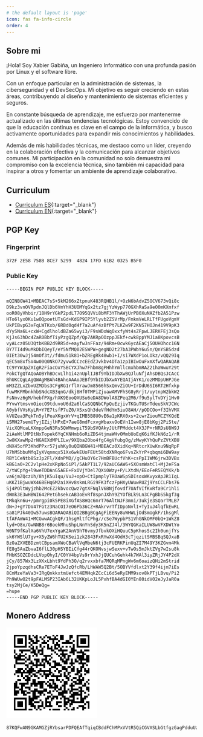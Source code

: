 ```yaml
---
# the default layout is 'page'
icon: fas fa-info-circle
order: 4
---
```


## Sobre mi

¡Hola! Soy Xabier Gabiña, un Ingeniero Informático con una profunda pasión por Linux y el software libre.

Con un enfoque particular en la administración de sistemas, la ciberseguridad y el DevSecOps. Mi objetivo es seguir creciendo en estas áreas, contribuyendo al diseño y mantenimiento de sistemas eficientes y seguros.

En constante búsqueda de aprendizaje, me esfuerzo por mantenerme actualizado en las últimas tendencias tecnológicas. Estoy convencido de que la educación continua es clave en el campo de la informática, y busco activamente oportunidades para expandir mis conocimientos y habilidades.

Además de mis habilidades técnicas, me destaco como un líder, creyendo en la colaboración efectiva y la comunicación para alcanzar objetivos comunes. Mi participación en la comunidad no solo demuestra mi compromiso con la excelencia técnica, sino también mi capacidad para inspirar a otros y fomentar un ambiente de aprendizaje colaborativo.

## Curriculum

* [Curriculum ES](/assets/doc/cv/cv_es/cv_es.pdf){:target="_blank"}
* [Curriculum EN](/assets/doc/cv/cv_en/cv_en.pdf){:target="_blank"}

## PGP Key

### Fingerprint

```text
372F 2E58 758B 8CE7 5299  4824 17FD 61B2 0325 B5F0
```

### Public Key

```text
-----BEGIN PGP PUBLIC KEY BLOCK-----

mQINBGW41+MBEAC7sS+5kM266xZtpnuK483RQHB1l/+OzN6bAdvZ5OCV673vQi8c
D9kz3vnOVRpdnJQlDb6VmYhH3UOMYqGx2tz7gjYzWyp770GXhRaSa9eO0mKXmfxf
ooR08yVhbir/18H9rYGkP2pdLT7O95QVVi8bMF3YThAWjUrPB0XuNAZfb2A51Pzw
HTo6lyx0Ku1wOQpoetUTsGd+KdGP9IP5Ylyvb2ZSVrMp/FmkmVeLRLTfFUgoVgmV
UkPIBvpG3xFqLWTKxb/6RBd0qd4f7a2uAf4zBfPt7LKZw9F2KNS7HOJn419V9pK3
dYySNa6L+cxW+CgdlholdBZa65wyi3/F9sWDoWqOxxfyWt4sZFpwLJERKFEj3sQo
KjJs63hDc4ZaR0BbfTiyPzgQZpf/Qp7AKRpOOzppJEkf+cwk8ppYMJ1a8KpovcsB
vyALcz05U3QtbKBB2d9RR5d+eayfwJnFFaz/94Rm+0cwk6ycAEaCj5OUHOhcc16N
BY7TI4d9uMkDbIQeyT/eY5NfMQ02ESWPW+gegND2t27bA3PWbY6u5n/QnYSB5dzd
0IEt30wJj54mOf3t//fdmu51k81+bZREgRk48wb1+I/si7WXdP1oLOkz/vQQ29Iq
qEC5m8xfSV4w00Q0NkO72yvwdCCzcEEdZJvkbv4DTa1zpIBIwOuFxmXfwQARAQAB
tC9YYWJpZXIgR2FiacOxYSBCYXJhw7Fhbm8gPHhhYmllcmxhbmRAZ21haWwuY29t
PokCTgQTAQoAOBYhBDcvLlh1i4znUplIJBf9YbIDJbXwBQJluNfjAhsDBQsJCAcC
BhUKCQgLAgQWAgMBAh4BAheAAAoJEBf9YbIDJbXwAYEQAIjAYK1/ozMMDpUHPJGe
mM3ZZLxZbxUZMDbs3CFgRG1rflXrawJm8566hSxQmvZiOU+IrDdU6SI6RT2Hfxkp
fuwMKFMbnkhbSNdcXB3qnG/dkj8Hf0TMPiZjuawAMVFhSG8yRrjt/uytnpW2bkW2
FsNnvz6gM/hebfPXg/hXK9EooQXUSu6eDA8DWolA8ZPeq2M6/f9u5ylTvDYj1Hv0
PYvwYtmsvmOiecO9tduvoU6d2a6lCaSQQNbCFpQuEzjivTKGuTUSrTdeuSkVJCWc
A0ybfVVsKyLR+Y7E7tsfP7uZ0/XSxsQh3deVfHdYm5iuO8AH//pODCOo+f3IhVMX
kVUZea3PqkTn5ylPeaXKgxWrV+qIMB5B8U0vE6a1pKRX0xs+2cwrZiouMCZYKQdE
iSMH27semUTyjIZijlHPxE+7aeG8mdFcxvgWbaxvOoEVn1Iww8jE8bKgj2PiSte/
VicXQMcaLKXmppGeN3Rs5QWMmwpiT59bSVQAkyJUtFPMddct4X3JP+rNRDsU8W9J
2iAeWtlMPDtNxTopek6YqCKNHmb6oRiZDS4tjmaWHvOMmbUoEqK6ifKJkN6z1/rR
JwOKXawMp2rNGAEXdMPLILw/9XQba2Obo4fgC4gVfubgOg/zMwyKYhQuPzZVtXBU
dNX45ofP3KhdPPxr57juhKy0uQINBGW41+MBEACz0XidKq+NRtcrXUwKnu9NqRpF
U7hMSbbuMfqIyXVqnmqx51Xx6wkEUoFEUt58tdXNRqo6FvsZkYrP+qbqmi6DW9ay
RBY1CeNtb8SzJp2Fl/XdnPMD//gCHuOY6c7HmBFBUcfVhK+csPpI1WM6jrw3DVBx
kBG1a0+2C2vlpHe2xKRpNo5iPl/5AkPT1L7/92aUC6AW6+SXOsmWatCl+Mj2eFSa
Z/tWCpYg+l9weTDDAnG5AEE+FxOVjYOel7QXi0Wzy+P/LXtdN/EEoFeR5EQYKk/b
va6jmZQczUh/8hjK5uIqu/VuJ+opO+CtIpmplyTROaWSpSDIsoxWKvyxApJR1IqL
uKKZ1BjwuWX46BEHq6M2aiXHv8skmLRGi9FK3fczFpHXyUWuwRUZj9YsCCLFbs76
Sj4POltWyjzhb2McEZ2kbvocQwz7gtXFNqlV6BNjfovdf7UAfVIfKxRfa9Cr1hli
dWmk3E3wHBWI642PetGhsekcAB3oEvRf8spnJXhY9ZYOfBLk9Ln3CPgBbS5kgf3g
tMkqkn6u+/pmrgpi0k5PE8iXGfAS8HQc6mrT76AltNJF3mni/3ukje3SQarTMLB7
dN+J+gY7DV47FGtz3NaCOI7eO6Pb36CZ+RAkrvrTfIDpoNvlI+TyIuJ4lqfkEwRL
sa81PJk40Iw57uwsBQARAQABiQI2BBgBCgAgFiEENy8uWHWLjOdSmUgkF/1hsgMl
tfAFAmW41+MCGwwACgkQF/1hsgMltfCPhg//cSe7WypbPS1VhGNkOMF0bQ+1WkZ8
lyd+O8x/GwNNB8r6BoekMhuShpLNnYnSdy3K5nZJ4l/3WYQGKaILUW8wVFXDWtYo
W0NT9fKalXa6VhU7exYgaK2AnV9hT6vmyJfbvkOXiHQuuC5pKhosSc2Ih0unjfYs
sk6YWSlU7gv+X5yZW6hTU2KSei1zk2843FxRYwXd4OdH3cTjqzitSMBSBqSQJxaB
BzOaZXVEBDzmtCBpsamXWoCBaVlVqMbeN6tj3cFUERKPinUqZI7M49Y3KZGvm4Mk
fE8g5AuZbvaI6flL30pHSYBIiCfg44rQKONvsjwSexv+vTwOs5mJktZVg7wIsu8k
FHbKSOZCDdcLVopOhyI/C0YV4bpVs9rYxhJjQUCuhGehk4k7WAl3iyZRjJY4P2dX
jCy/857Wx3LzXKxLbht9YdPh3O/q2rvxxbfa7MQRqMPngWv6m6oaizQHi2mStrid
2jpoYpzqdhsCRe7EToF4JwJzQfcRb/LhWAW5Q2Bt/5OBYVfdlxt2Y39f4ijm7iEs
8CmMzeYaVa3+IRgQnkkxtmUefct4EMHqkZCcCi6d5eRyEMM9sov8kPTjLBvu/Pi2
Ph9WUwO2t9pFALMSP23IAb6L32UKKpLoJL5PxhfBA4dGI0YEn80idV02eJyJaR0a
tsy2MjCe/K5DeQg=
=hupe
-----END PGP PUBLIC KEY BLOCK-----
```

## Monero Address

![Monero Address](/assets/img/about/monero.png)

```text
87KQFwAN9GKAMGZjRYbsarPDFQEAfTqiqCBddFChMPxVVtR5QiCGVXSLbGtfgzGagPdduUztJQbdx4RSzXg4NjQC6Q3Toym
```

